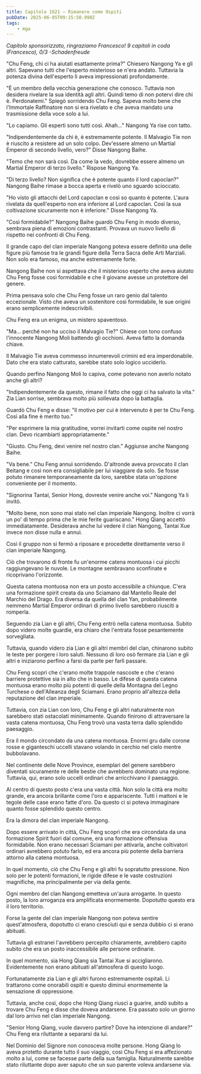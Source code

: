 ```yaml
---
title: Capitolo 1621 – Rimanere come Ospiti
pubDate: 2025-06-05T09:15:50.990Z
tags:
    - mga
---
```



<em>Capitolo sponsorizzato, ringraziamo Francesco!
9 capitoli in coda (Francesco), 0/3
-Schadenfreude</em>


"Chu Feng, chi ci ha aiutati esattamente prima?" Chiesero Nangong Ya e gli altri. Sapevano tutti che l'esperto misterioso se n'era andato. Tuttavia la potenza divina dell'esperto li aveva impressionati profondamente.


"È un membro della vecchia generazione che conosco. Tuttavia non desidera rivelare la sua identità agli altri. Quindi temo di non potervi dire chi è. Perdonatemi." Spiegò sorridendo Chu Feng. Sapeva molto bene che l'Immortale Raffinatore non si era rivelato e che aveva mandato una trasmissione della voce solo a lui.


"Lo capiamo. Gli esperti sono tutti così. Ahah..." Nangong Ya rise con tatto.


"Indipendentemente da chi è, è estremamente potente. Il Malvagio Tie non è riuscito a resistere ad un solo colpo. Dev'essere almeno un Martial Emperor di secondo livello, vero?" Disse Nangong Baihe.


"Temo che non sarà così. Da come la vedo, dovrebbe essere almeno un Martial Emperor di terzo livello." Rispose Nangong Ya.


"Di terzo livello? Non significa che è potente quanto il lord capoclan?" Nangong Baihe rimase a bocca aperta e rivelò uno sguardo scioccato.


"Ho visto gli attacchi del Lord capoclan e così so quanto è potente. L'aura rivelata da quell'esperto non era inferiore al Lord capoclan. Così la sua coltivazione sicuramente non è inferiore." Disse Nangong Ya.


"Così formidabile?" Nangong Baihe guardò Chu Feng in modo diverso, sembrava piena di emozioni contrastanti. Provava un nuovo livello di rispetto nei confronti di Chu Feng.


Il grande capo del clan imperiale Nangong poteva essere definito una delle figure più famose tra le grandi figure della Terra Sacra delle Arti Marziali. Non solo era famoso, ma anche estremamente forte.


Nangong Baihe non si aspettava che il misterioso esperto che aveva aiutato Chu Feng fosse così formidabile e che il giovane avesse un protettore del genere.


Prima pensava solo che Chu Feng fosse un raro genio dal talento eccezionale. Visto che aveva un sostenitore così formidabile, le sue origini erano semplicemente indescrivibili.


Chu Feng era un enigma, un mistero spaventoso.


"Ma... perché non ha ucciso il Malvagio Tie?" Chiese con tono confuso l'innocente Nangong Moli battendo gli occhioni. Aveva fatto la domanda chiave.


Il Malvagio Tie aveva commesso innumerevoli crimini ed era imperdonabile. Dato che era stato catturato, sarebbe stato solo logico ucciderlo.


Quando perfino Nangong Moli lo capiva, come potevano non averlo notato anche gli altri?


"Indipendentemente da questo, rimane il fatto che oggi ci ha salvato la vita." Zia Lian sorrise, sembrava molto più sollevata dopo la battaglia.


Guardò Chu Feng e disse: "Il motivo per cui è intervenuto è per te Chu Feng. Così alla fine è merito tuo."


"Per esprimere la mia gratitudine, vorrei invitarti come ospite nel nostro clan. Devo ricambiarti appropriatamente."


"Giusto. Chu Feng, devi venire nel nostro clan." Aggiunse anche Nangong Baihe.


"Va bene." Chu Feng annuì sorridendo. D'altronde aveva provocato il clan Beitang e così non era consigliabile per lui viaggiare da solo. Se fosse potuto rimanere temporaneamente da loro, sarebbe stata un'opzione conveniente per il momento.


"Signorina Tantai, Senior Hong, dovreste venire anche voi." Nangong Ya li invitò.


"Molto bene, non sono mai stato nel clan imperiale Nangong. Inoltre ci vorrà un po' di tempo prima che le mie ferite guariscano." Hong Qiang accettò immediatamente. Desiderava anche lui vedere il clan Nangong, Tantai Xue invece non disse nulla e annuì.


Così il gruppo non si fermò a riposare e procedette direttamente verso il clan imperiale Nangong.


Ciò che trovarono di fronte fu un'enorme catena montuosa i cui picchi raggiungevano le nuvole. Le montagne sembravano sconfinate e ricoprivano l'orizzonte.


Questa catena montuosa non era un posto accessibile a chiunque. C'era una formazione spirit creata da uno Sciamano dal Mantello Reale del Marchio del Drago. Era diversa da quella del clan Yan, probabilmente nemmeno Martial Emperor ordinari di primo livello sarebbero riusciti a romperla.


Seguendo zia Lian e gli altri, Chu Feng entrò nella catena montuosa. Subito dopo videro molte guardie, era chiaro che l'entrata fosse pesantemente sorvegliata.


Tuttavia, quando videro zia Lian e gli altri membri del clan, chinarono subito le teste per porgere i loro saluti. Nessuno di loro osò fermare zia Lian e gli altri e iniziarono perfino a farsi da parte per farli passare.


Chu Feng scoprì che c'erano molte trappole nascoste e che c'erano barriere protettive sia in alto che in basso. Le difese di questa catena montuosa erano molto più potenti di quelle della Montagna del Legno Turchese o dell'Alleanza degli Sciamani. Erano proprio all'altezza della reputazione del clan imperiale.


Tuttavia, con zia Lian con loro, Chu Feng e gli altri naturalmente non sarebbero stati ostacolati minimamente. Quando finirono di attraversare la vasta catena montuosa, Chu Feng trovò una vasta terra dallo splendido paesaggio.


Era il mondo circondato da una catena montuosa. Enormi gru dalle corone rosse e giganteschi uccelli stavano volando in cerchio nel cielo mentre bubbolavano.


Nel continente delle Nove Province, esemplari del genere sarebbero diventati sicuramente re delle bestie che avrebbero dominato una regione. Tuttavia, qui, erano solo uccelli ordinari che arricchivano il paesaggio.


Al centro di questo posto c'era una vasta città. Non solo la città era molto grande, era ancora brillante come l'oro e appariscente. Tutti i mattoni e le tegole delle case erano fatte d'oro. Da questo ci si poteva immaginare quanto fosse splendido questo centro.


Era la dimora del clan imperiale Nangong.


Dopo essere arrivato in città, Chu Feng scoprì che era circondata da una formazione Spirit fuori dal comune, era una formazione offensiva formidabile. Non erano necessari Sciamani per attivarla, anche coltivatori ordinari avrebbero potuto farlo, ed era ancora più potente della barriera attorno alla catena montuosa.


In quel momento, ciò che Chu Feng e gli altri fu sopratutto pressione. Non solo per le potenti formazioni, le rigide difese e le vaste costruzioni magnifiche, ma principalmente per via della gente.


Ogni membro del clan Nangong emetteva un'aura arrogante. In questo posto, la loro arroganza era amplificata enormemente. Dopotutto questo era il loro territorio.


Forse la gente del clan imperiale Nangong non poteva sentire quest'atmosfera, dopotutto ci erano cresciuti qui e senza dubbio ci si erano abituati.


Tuttavia gli estranei l'avrebbero percepito chiaramente, avrebbero capito subito che era un posto inaccessibile alle persone ordinarie.


In quel momento, sia Hong Qiang sia Tantai Xue si accigliarono. Evidentemente non erano abituati all'atmosfera di questo luogo.


Fortunatamente zia Lian e gli altri furono estremamente ospitali. Li trattarono come onorabili ospiti e questo diminuì enormemente la sensazione di oppressione.


Tuttavia, anche così, dopo che Hong Qiang riuscì a guarire, andò subito a trovare Chu Feng e disse che doveva andarsene. Era passato solo un giorno dal loro arrivo nel clan imperiale Nangong.


"Senior Hong Qiang, vuole davvero partire? Dove ha intenzione di andare?" Chu Feng era riluttante a separarsi da lui.


Nel Dominio del Signore non conosceva molte persone. Hong Qiang lo aveva protetto durante tutto il suo viaggio, così Chu Feng si era affezionato molto a lui, come se facesse parte della sua famiglia. Naturalmente sarebbe stato riluttante dopo aver saputo che un suo parente voleva andarsene via.
                                


                                



